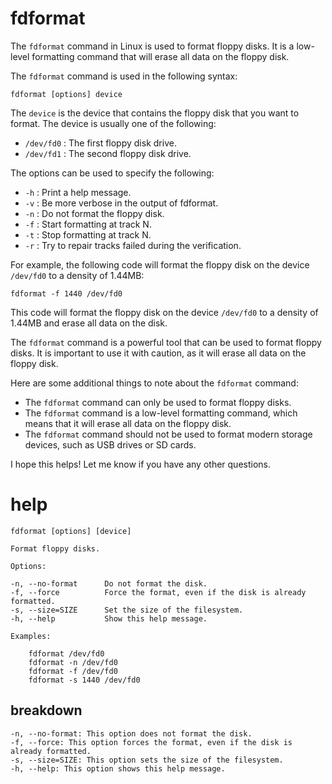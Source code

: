 # fdformat

The `fdformat` command in Linux is used to format floppy disks. It is a low-level formatting command that will erase all data on the floppy disk.

The `fdformat` command is used in the following syntax:

```
fdformat [options] device
```

The `device` is the device that contains the floppy disk that you want to format. The device is usually one of the following:

* `/dev/fd0` : The first floppy disk drive.
* `/dev/fd1` : The second floppy disk drive.

The options can be used to specify the following:

* `-h` : Print a help message.
* `-v` : Be more verbose in the output of fdformat.
* `-n` : Do not format the floppy disk.
* `-f` : Start formatting at track N.
* `-t` : Stop formatting at track N.
* `-r` : Try to repair tracks failed during the verification.

For example, the following code will format the floppy disk on the device `/dev/fd0` to a density of 1.44MB:

```
fdformat -f 1440 /dev/fd0
```

This code will format the floppy disk on the device `/dev/fd0` to a density of 1.44MB and erase all data on the disk.

The `fdformat` command is a powerful tool that can be used to format floppy disks. It is important to use it with caution, as it will erase all data on the floppy disk.

Here are some additional things to note about the `fdformat` command:

* The `fdformat` command can only be used to format floppy disks.
* The `fdformat` command is a low-level formatting command, which means that it will erase all data on the floppy disk.
* The `fdformat` command should not be used to format modern storage devices, such as USB drives or SD cards.

I hope this helps! Let me know if you have any other questions.


# help 

```
fdformat [options] [device]

Format floppy disks.

Options:

-n, --no-format      Do not format the disk.
-f, --force          Force the format, even if the disk is already formatted.
-s, --size=SIZE      Set the size of the filesystem.
-h, --help           Show this help message.

Examples:

    fdformat /dev/fd0
    fdformat -n /dev/fd0
    fdformat -f /dev/fd0
    fdformat -s 1440 /dev/fd0
```

## breakdown

```
-n, --no-format: This option does not format the disk.
-f, --force: This option forces the format, even if the disk is already formatted.
-s, --size=SIZE: This option sets the size of the filesystem.
-h, --help: This option shows this help message.
```
